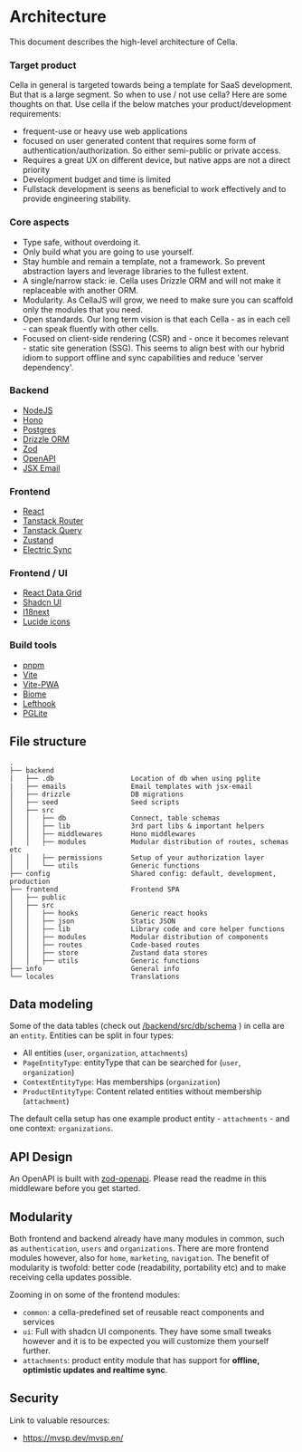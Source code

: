# Architecture
This document describes the high-level architecture of Cella. 

### Target product
Cella in general is targeted towards being a template for SaaS development. But that is a large segment. So when to use / not use cella? Here are some thoughts on that. Use cella if the below matches your product/development requirements:

* frequent-use or heavy use web applications
* focused on user generated content that requires some form of authentication/authorization. So either semi-public or private access.
* Requires a great UX on different device, but native apps are not a direct priority
* Development budget and time is limited
* Fullstack development is seens as beneficial to work effectively and to provide engineering stability. 

### Core aspects
 * Type safe, without overdoing it. 
 * Only build what you are going to use yourself.
 * Stay humble and remain a template, not a framework. So prevent abstraction layers and leverage libraries to the fullest extent.
 * A single/narrow stack: ie. Cella uses Drizzle ORM and will not make it replaceable with another ORM.
 * Modularity. As CellaJS will grow, we need to make sure you can scaffold only the modules that you need.
 * Open standards. Our long term vision is that each Cella - as in each cell - can speak fluently with other cells.
 * Focused on client-side rendering (CSR) and - once it becomes relevant - static site generation (SSG). This seems to align best with our hybrid idiom to support offline and sync capabilities and reduce 'server dependency'. 

### Backend
- [NodeJS](https://nodejs.org)
- [Hono](https://hono.dev)
- [Postgres](https://www.postgresql.org)
- [Drizzle ORM](https://orm.drizzle.team/)
- [Zod](https://github.com/colinhacks/zod)
- [OpenAPI](https://www.openapis.org)
- [JSX Email](https://jsx.email/)

### Frontend
- [React](https://reactjs.org)
- [Tanstack Router](https://github.com/tanstack/router)
- [Tanstack Query](https://github.com/tanstack/query)
- [Zustand](https://github.com/pmndrs/zustand)
- [Electric Sync](https://electric-sql.com/)

### Frontend / UI
- [React Data Grid](https://github.com/adazzle/react-data-grid)
- [Shadcn UI](https://ui.shadcn.com)
- [I18next](https://www.i18next.com)
- [Lucide icons](https://lucide.dev)

### Build tools
- [pnpm](https://pnpm.io)
- [Vite](https://vitejs.dev)
- [Vite-PWA](https://github.com/antfu/vite-plugin-pwa)
- [Biome](https://biomejs.dev)
- [Lefthook](https://github.com/evilmartians/lefthook)
- [PGLite](https://pglite.dev/)


## File structure
```
.
├── backend
|   ├── .db                   Location of db when using pglite
|   ├── emails                Email templates with jsx-email
│   ├── drizzle               DB migrations
│   ├── seed                  Seed scripts
│   ├── src                   
│   │   ├── db                Connect, table schemas
│   │   ├── lib               3rd part libs & important helpers
│   │   ├── middlewares       Hono middlewares
│   │   ├── modules           Modular distribution of routes, schemas etc
│   │   ├── permissions       Setup of your authorization layer
│   │   └── utils             Generic functions
├── config                    Shared config: default, development, production
├── frontend                  Frontend SPA
│   ├── public                
│   ├── src                   
│   │   ├── hooks             Generic react hooks
│   │   ├── json              Static JSON
│   │   ├── lib               Library code and core helper functions
│   │   ├── modules           Modular distribution of components
│   │   ├── routes            Code-based routes
│   │   ├── store             Zustand data stores
│   │   ├── utils             Generic functions
├── info                      General info
└── locales                   Translations
```

## Data modeling
Some of the data tables (check out [/backend/src/db/schema]() ) in cella are an `entity`. Entities can be split in four types:
* All entities (`user`, `organization`, `attachments`)
* `PageEntityType`: entityType that can be searched for (`user`, `organization`)
* `ContextEntityType`: Has memberships (`organization`)
* `ProductEntityType`: Content related entities without membership (`attachment`)

The default cella setup has one example product entity - `attachments` - and one context: `organizations`. 

## API Design
An OpenAPI is built with [zod-openapi](https://github.com/honojs/middleware/tree/main/packages/zod-openapi). Please read the readme in this middleware before you get started.

## Modularity
Both frontend and backend already have many modules in common, such as `authentication`, `users` and `organizations`. There are more frontend modules however, also for `home`, `marketing`, `navigation`. The benefit of modularity is twofold: better code (readability, portability etc) and to make receiving cella updates possible.

Zooming in on some of the frontend modules:
* `common`: a cella-predefined set of reusable react components and services 
* `ui`: Full with shadcn UI components. They have some small tweaks however and it is to be expected you will customize them yourself further.
* `attachments`: product entity module that has support for **offline, optimistic updates and realtime sync**.



## Security

Link to valuable resources:
* https://mvsp.dev/mvsp.en/
 